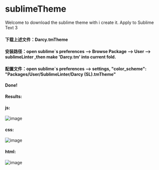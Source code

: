 # sublimeTheme
Welcome to download the sublime theme with i create it.
Apply to Sublime Text 3
#### 下载上述文件：Darcy.tmTheme
#### 安装路径：open sublime`s preferences --> Browse Package --> User --> sublimeLinter ,then make 'Darcy.tm'  into current fold.
#### 配置文件：open sublime`s preferences --> settings, "color_scheme": "Packages/User/SublimeLinter/Darcy (SL).tmTheme"

#### Done!

#### Results:
#### js:
![image](https://github.com/waer24/sublimeTheme/blob/master/image/js-screenshorts.png)

#### css:
![image](https://github.com/waer24/sublimeTheme/blob/master/image/css-screenshorts.png)

#### html:
![image](https://github.com/waer24/sublimeTheme/blob/master/image/html-screenshorts.png)

